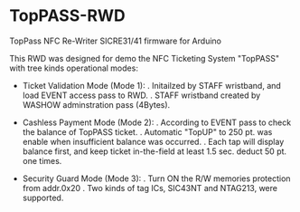 # TopPASS-RWD
TopPass NFC Re-Writer SICRE31/41 firmware for Arduino

This RWD was designed for demo the NFC Ticketing System "TopPASS" with tree kinds operational modes:
- Ticket Validation Mode (Mode 1):
    . Initailzed by STAFF wristband, and load EVENT access pass to RWD.
    . STAFF wristband created by WASHOW adminstration pass (4Bytes).
    
- Cashless Payment Mode  (Mode 2):
   . According to EVENT pass to check the balance of TopPASS ticket.
   . Automatic "TopUP" to 250 pt. was enable when insufficient balance was occurred.
   . Each tap will display balance first, and keep ticket in-the-field at least 1.5 sec. deduct 50 pt. one times.
   
- Security Guard Mode  (Mode 3):
   . Turn ON the R/W memories protection from addr.0x20
   . Two kinds of tag ICs, SIC43NT and NTAG213, were supported.
